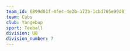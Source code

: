 ```yaml
---
team_id: 6899d01f-4fe4-4e2b-a73b-1cbd765e99d8
team: Cubs
club: Yangebup
sport: Teeball
division: U8
division_number: 7
---
```

